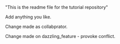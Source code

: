 "This is the readme file for the tutorial repository"

Add anything you like.

Change made as collabprator.

Change made on dazzling_feature - provoke conflict.
